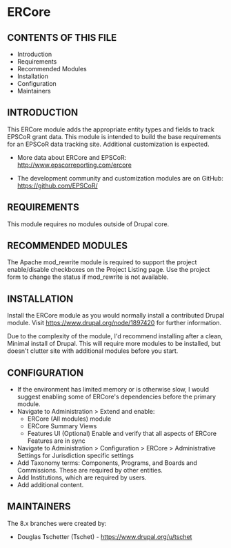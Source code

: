 # ERCore
CONTENTS OF THIS FILE
---------------------

* Introduction
* Requirements
* Recommended Modules
* Installation
* Configuration
* Maintainers


INTRODUCTION
------------

This ERCore module adds the appropriate entity types and fields to track EPSCoR grant data. This module is intended to
build the base requirements for an EPSCoR data tracking site. Additional customization is expected.

 * More data about ERCore and EPSCoR:
  http://www.epscorreporting.com/ercore

 * The development community and customization modules are on GitHub:
  https://github.com/EPSCoR/


REQUIREMENTS
------------

This module requires no modules outside of Drupal core.


RECOMMENDED MODULES
-------------------

The Apache mod_rewrite module is required to support the project
enable/disable checkboxes on the Project Listing page. Use the project form to
change the status if mod_rewrite is not available.


INSTALLATION
------------

Install the ERCore module as you would normally install a contributed Drupal
module. Visit https://www.drupal.org/node/1897420 for further information.

Due to the complexity of the module, I'd recommend installing after a clean, Minimal install of Drupal. This will
require more modules to be installed, but doesn't clutter site with additional modules before you start.


CONFIGURATION
--------------

 * If the environment has limited memory or is otherwise slow, I would suggest enabling some of ERCore's dependencies
   before the primary module.
 * Navigate to Administration > Extend and enable:
    * ERCore (All modules) module
    * ERCore Summary Views
    * Features UI (Optional) Enable and verify that all aspects of ERCore Features are in sync
 * Navigate to Administration > Configuration > ERCore > Administrative Settings for Jurisdiction specific settings
 * Add Taxonomy terms: Components, Programs, and Boards and Commissions. These are required by other entities.
 * Add Institutions, which are required by users.
 * Add additional content.


MAINTAINERS
-----------

The 8.x branches were created by:

 * Douglas Tschetter (Tschet) - https://www.drupal.org/u/tschet

